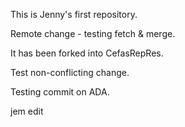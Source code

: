 This is Jenny's first repository.

Remote change - testing fetch & merge.

It has been forked into CefasRepRes.

Test non-conflicting change.

Testing commit on ADA.

jem edit
